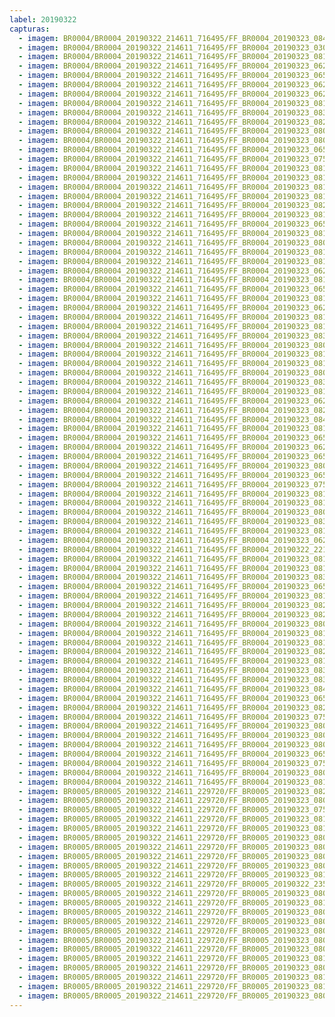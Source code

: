 ```yaml
---
label: 20190322
capturas:
  - imagem: BR0004/BR0004_20190322_214611_716495/FF_BR0004_20190323_084309_502_0785664.fits_maxpixel.jpg
  - imagem: BR0004/BR0004_20190322_214611_716495/FF_BR0004_20190323_030149_701_0377856.fits_maxpixel.jpg
  - imagem: BR0004/BR0004_20190322_214611_716495/FF_BR0004_20190323_081204_827_0748544.fits_maxpixel.jpg
  - imagem: BR0004/BR0004_20190322_214611_716495/FF_BR0004_20190323_062358_642_0619264.fits_maxpixel.jpg
  - imagem: BR0004/BR0004_20190322_214611_716495/FF_BR0004_20190323_065030_524_0651008.fits_maxpixel.jpg
  - imagem: BR0004/BR0004_20190322_214611_716495/FF_BR0004_20190323_062438_009_0620032.fits_maxpixel.jpg
  - imagem: BR0004/BR0004_20190322_214611_716495/FF_BR0004_20190323_062240_859_0618496.fits_maxpixel.jpg
  - imagem: BR0004/BR0004_20190322_214611_716495/FF_BR0004_20190323_081855_999_0756736.fits_maxpixel.jpg
  - imagem: BR0004/BR0004_20190322_214611_716495/FF_BR0004_20190323_083214_762_0772608.fits_maxpixel.jpg
  - imagem: BR0004/BR0004_20190322_214611_716495/FF_BR0004_20190323_082704_478_0766464.fits_maxpixel.jpg
  - imagem: BR0004/BR0004_20190322_214611_716495/FF_BR0004_20190323_080747_939_0743424.fits_maxpixel.jpg
  - imagem: BR0004/BR0004_20190322_214611_716495/FF_BR0004_20190323_080800_802_0743680.fits_maxpixel.jpg
  - imagem: BR0004/BR0004_20190322_214611_716495/FF_BR0004_20190323_065056_154_0651520.fits_maxpixel.jpg
  - imagem: BR0004/BR0004_20190322_214611_716495/FF_BR0004_20190323_075939_537_0733696.fits_maxpixel.jpg
  - imagem: BR0004/BR0004_20190322_214611_716495/FF_BR0004_20190323_081830_404_0756224.fits_maxpixel.jpg
  - imagem: BR0004/BR0004_20190322_214611_716495/FF_BR0004_20190323_081530_243_0752640.fits_maxpixel.jpg
  - imagem: BR0004/BR0004_20190322_214611_716495/FF_BR0004_20190323_081308_943_0749824.fits_maxpixel.jpg
  - imagem: BR0004/BR0004_20190322_214611_716495/FF_BR0004_20190323_081621_388_0753664.fits_maxpixel.jpg
  - imagem: BR0004/BR0004_20190322_214611_716495/FF_BR0004_20190323_082051_393_0759040.fits_maxpixel.jpg
  - imagem: BR0004/BR0004_20190322_214611_716495/FF_BR0004_20190323_081947_245_0757760.fits_maxpixel.jpg
  - imagem: BR0004/BR0004_20190322_214611_716495/FF_BR0004_20190323_065134_574_0652288.fits_maxpixel.jpg
  - imagem: BR0004/BR0004_20190322_214611_716495/FF_BR0004_20190323_081230_508_0749056.fits_maxpixel.jpg
  - imagem: BR0004/BR0004_20190322_214611_716495/FF_BR0004_20190323_080943_579_0745728.fits_maxpixel.jpg
  - imagem: BR0004/BR0004_20190322_214611_716495/FF_BR0004_20190323_081725_435_0754944.fits_maxpixel.jpg
  - imagem: BR0004/BR0004_20190322_214611_716495/FF_BR0004_20190323_081504_440_0752128.fits_maxpixel.jpg
  - imagem: BR0004/BR0004_20190322_214611_716495/FF_BR0004_20190323_062333_822_0619008.fits_maxpixel.jpg
  - imagem: BR0004/BR0004_20190322_214611_716495/FF_BR0004_20190323_081921_662_0757248.fits_maxpixel.jpg
  - imagem: BR0004/BR0004_20190322_214611_716495/FF_BR0004_20190323_065043_338_0651264.fits_maxpixel.jpg
  - imagem: BR0004/BR0004_20190322_214611_716495/FF_BR0004_20190323_081034_719_0746752.fits_maxpixel.jpg
  - imagem: BR0004/BR0004_20190322_214611_716495/FF_BR0004_20190323_062555_130_0621568.fits_maxpixel.jpg
  - imagem: BR0004/BR0004_20190322_214611_716495/FF_BR0004_20190323_081321_648_0750080.fits_maxpixel.jpg
  - imagem: BR0004/BR0004_20190322_214611_716495/FF_BR0004_20190323_081659_849_0754432.fits_maxpixel.jpg
  - imagem: BR0004/BR0004_20190322_214611_716495/FF_BR0004_20190323_083227_572_0772864.fits_maxpixel.jpg
  - imagem: BR0004/BR0004_20190322_214611_716495/FF_BR0004_20190323_080056_763_0735232.fits_maxpixel.jpg
  - imagem: BR0004/BR0004_20190322_214611_716495/FF_BR0004_20190323_081451_622_0751872.fits_maxpixel.jpg
  - imagem: BR0004/BR0004_20190322_214611_716495/FF_BR0004_20190323_081608_677_0753408.fits_maxpixel.jpg
  - imagem: BR0004/BR0004_20190322_214611_716495/FF_BR0004_20190323_080043_919_0734976.fits_maxpixel.jpg
  - imagem: BR0004/BR0004_20190322_214611_716495/FF_BR0004_20190323_083618_392_0777472.fits_maxpixel.jpg
  - imagem: BR0004/BR0004_20190322_214611_716495/FF_BR0004_20190323_081751_062_0755456.fits_maxpixel.jpg
  - imagem: BR0004/BR0004_20190322_214611_716495/FF_BR0004_20190323_062450_806_0620288.fits_maxpixel.jpg
  - imagem: BR0004/BR0004_20190322_214611_716495/FF_BR0004_20190323_082012_860_0758272.fits_maxpixel.jpg
  - imagem: BR0004/BR0004_20190322_214611_716495/FF_BR0004_20190323_084322_322_0785920.fits_maxpixel.jpg
  - imagem: BR0004/BR0004_20190322_214611_716495/FF_BR0004_20190323_081817_323_0755968.fits_maxpixel.jpg
  - imagem: BR0004/BR0004_20190322_214611_716495/FF_BR0004_20190323_065108_960_0651776.fits_maxpixel.jpg
  - imagem: BR0004/BR0004_20190322_214611_716495/FF_BR0004_20190323_062228_012_0618240.fits_maxpixel.jpg
  - imagem: BR0004/BR0004_20190322_214611_716495/FF_BR0004_20190323_065304_256_0654080.fits_maxpixel.jpg
  - imagem: BR0004/BR0004_20190322_214611_716495/FF_BR0004_20190323_080031_012_0734720.fits_maxpixel.jpg
  - imagem: BR0004/BR0004_20190322_214611_716495/FF_BR0004_20190323_065147_382_0652544.fits_maxpixel.jpg
  - imagem: BR0004/BR0004_20190322_214611_716495/FF_BR0004_20190323_075926_718_0733440.fits_maxpixel.jpg
  - imagem: BR0004/BR0004_20190322_214611_716495/FF_BR0004_20190323_081113_449_0747520.fits_maxpixel.jpg
  - imagem: BR0004/BR0004_20190322_214611_716495/FF_BR0004_20190323_081256_136_0749568.fits_maxpixel.jpg
  - imagem: BR0004/BR0004_20190322_214611_716495/FF_BR0004_20190323_080005_144_0734208.fits_maxpixel.jpg
  - imagem: BR0004/BR0004_20190322_214611_716495/FF_BR0004_20190323_083957_411_0781824.fits_maxpixel.jpg
  - imagem: BR0004/BR0004_20190322_214611_716495/FF_BR0004_20190323_081634_216_0753920.fits_maxpixel.jpg
  - imagem: BR0004/BR0004_20190322_214611_716495/FF_BR0004_20190323_062633_537_0622336.fits_maxpixel.jpg
  - imagem: BR0004/BR0004_20190322_214611_716495/FF_BR0004_20190322_221201_489_0030720.fits_maxpixel.jpg
  - imagem: BR0004/BR0004_20190322_214611_716495/FF_BR0004_20190323_081217_615_0748800.fits_maxpixel.jpg
  - imagem: BR0004/BR0004_20190322_214611_716495/FF_BR0004_20190323_081126_263_0747776.fits_maxpixel.jpg
  - imagem: BR0004/BR0004_20190322_214611_716495/FF_BR0004_20190323_083201_967_0772352.fits_maxpixel.jpg
  - imagem: BR0004/BR0004_20190322_214611_716495/FF_BR0004_20190323_065121_770_0652032.fits_maxpixel.jpg
  - imagem: BR0004/BR0004_20190322_214611_716495/FF_BR0004_20190323_081243_324_0749312.fits_maxpixel.jpg
  - imagem: BR0004/BR0004_20190322_214611_716495/FF_BR0004_20190323_082000_053_0758016.fits_maxpixel.jpg
  - imagem: BR0004/BR0004_20190322_214611_716495/FF_BR0004_20190323_082507_888_0764160.fits_maxpixel.jpg
  - imagem: BR0004/BR0004_20190322_214611_716495/FF_BR0004_20190323_080018_199_0734464.fits_maxpixel.jpg
  - imagem: BR0004/BR0004_20190322_214611_716495/FF_BR0004_20190323_081804_522_0755712.fits_maxpixel.jpg
  - imagem: BR0004/BR0004_20190322_214611_716495/FF_BR0004_20190323_081047_839_0747008.fits_maxpixel.jpg
  - imagem: BR0004/BR0004_20190322_214611_716495/FF_BR0004_20190323_082025_671_0758528.fits_maxpixel.jpg
  - imagem: BR0004/BR0004_20190322_214611_716495/FF_BR0004_20190323_081712_629_0754688.fits_maxpixel.jpg
  - imagem: BR0004/BR0004_20190322_214611_716495/FF_BR0004_20190323_083631_203_0777728.fits_maxpixel.jpg
  - imagem: BR0004/BR0004_20190322_214611_716495/FF_BR0004_20190323_083148_071_0772096.fits_maxpixel.jpg
  - imagem: BR0004/BR0004_20190322_214611_716495/FF_BR0004_20190323_084048_655_0782848.fits_maxpixel.jpg
  - imagem: BR0004/BR0004_20190322_214611_716495/FF_BR0004_20190323_065238_631_0653568.fits_maxpixel.jpg
  - imagem: BR0004/BR0004_20190322_214611_716495/FF_BR0004_20190323_082821_230_0768000.fits_maxpixel.jpg
  - imagem: BR0004/BR0004_20190322_214611_716495/FF_BR0004_20190323_075859_850_0732928.fits_maxpixel.jpg
  - imagem: BR0004/BR0004_20190322_214611_716495/FF_BR0004_20190323_080826_449_0744192.fits_maxpixel.jpg
  - imagem: BR0004/BR0004_20190322_214611_716495/FF_BR0004_20190323_080551_354_0741120.fits_maxpixel.jpg
  - imagem: BR0004/BR0004_20190322_214611_716495/FF_BR0004_20190323_080813_639_0743936.fits_maxpixel.jpg
  - imagem: BR0004/BR0004_20190322_214611_716495/FF_BR0004_20190323_065251_440_0653824.fits_maxpixel.jpg
  - imagem: BR0004/BR0004_20190322_214611_716495/FF_BR0004_20190323_075847_036_0732672.fits_maxpixel.jpg
  - imagem: BR0004/BR0004_20190322_214611_716495/FF_BR0004_20190323_080904_754_0744960.fits_maxpixel.jpg
  - imagem: BR0004/BR0004_20190322_214611_716495/FF_BR0004_20190323_081517_448_0752384.fits_maxpixel.jpg
  - imagem: BR0005/BR0005_20190322_214611_229720/FF_BR0005_20190323_082509_251_0764160.fits_maxpixel.jpg
  - imagem: BR0005/BR0005_20190322_214611_229720/FF_BR0005_20190323_080640_383_0742144.fits_maxpixel.jpg
  - imagem: BR0005/BR0005_20190322_214611_229720/FF_BR0005_20190323_075053_042_0723712.fits_maxpixel.jpg
  - imagem: BR0005/BR0005_20190322_214611_229720/FF_BR0005_20190323_081057_311_0747264.fits_maxpixel.jpg
  - imagem: BR0005/BR0005_20190322_214611_229720/FF_BR0005_20190323_081422_264_0751360.fits_maxpixel.jpg
  - imagem: BR0005/BR0005_20190322_214611_229720/FF_BR0005_20190323_080810_805_0743936.fits_maxpixel.jpg
  - imagem: BR0005/BR0005_20190322_214611_229720/FF_BR0005_20190323_080914_826_0745216.fits_maxpixel.jpg
  - imagem: BR0005/BR0005_20190322_214611_229720/FF_BR0005_20190323_080237_977_0737792.fits_maxpixel.jpg
  - imagem: BR0005/BR0005_20190322_214611_229720/FF_BR0005_20190323_080849_218_0744704.fits_maxpixel.jpg
  - imagem: BR0005/BR0005_20190322_214611_229720/FF_BR0005_20190323_081044_494_0747008.fits_maxpixel.jpg
  - imagem: BR0005/BR0005_20190322_214611_229720/FF_BR0005_20190322_235749_412_0157440.fits_maxpixel.jpg
  - imagem: BR0005/BR0005_20190322_214611_229720/FF_BR0005_20190323_080627_549_0741888.fits_maxpixel.jpg
  - imagem: BR0005/BR0005_20190322_214611_229720/FF_BR0005_20190323_081031_718_0746752.fits_maxpixel.jpg
  - imagem: BR0005/BR0005_20190322_214611_229720/FF_BR0005_20190323_080523_518_0740608.fits_maxpixel.jpg
  - imagem: BR0005/BR0005_20190322_214611_229720/FF_BR0005_20190323_080653_950_0742400.fits_maxpixel.jpg
  - imagem: BR0005/BR0005_20190322_214611_229720/FF_BR0005_20190323_080732_355_0743168.fits_maxpixel.jpg
  - imagem: BR0005/BR0005_20190322_214611_229720/FF_BR0005_20190323_080225_197_0737536.fits_maxpixel.jpg
  - imagem: BR0005/BR0005_20190322_214611_229720/FF_BR0005_20190323_080837_256_0744448.fits_maxpixel.jpg
  - imagem: BR0005/BR0005_20190322_214611_229720/FF_BR0005_20190323_081630_351_0753920.fits_maxpixel.jpg
  - imagem: BR0005/BR0005_20190322_214611_229720/FF_BR0005_20190323_080250_792_0738048.fits_maxpixel.jpg
  - imagem: BR0005/BR0005_20190322_214611_229720/FF_BR0005_20190323_081409_449_0751104.fits_maxpixel.jpg
  - imagem: BR0005/BR0005_20190322_214611_229720/FF_BR0005_20190323_081643_159_0754176.fits_maxpixel.jpg
  - imagem: BR0005/BR0005_20190322_214611_229720/FF_BR0005_20190323_080719_541_0742912.fits_maxpixel.jpg
---
```

